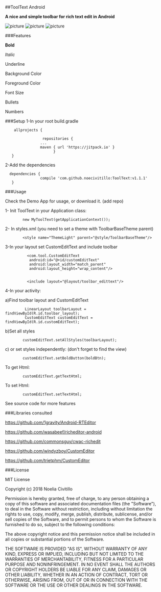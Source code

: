 ##ToolText Android


__**A nice and simple toolbar for rich text edit in Android**__


![picture](\.toolbar\src\main\res\drawable\device20180209200500.png)
![picture](\.toolbar\src\main\res\drawable\device20180209200825.png)
![picture](\.toolbar\src\main\res\drawable\device20180209201154.png)


###Features

**Bold**

_Italic_

Underline

Background Color

Foreground Color

Font Size

Bullets

Numbers

###Setup
1-In your root build.gradle

        allprojects {

        	         repositories {
        			...
        			maven { url 'https://jitpack.io' }
        		          }
       }
        	 
2-Add the dependencies
             
      dependencies {
         	        compile 'com.github.noecivitillo:ToolText:v1.1.1'
       }

###Usage

Check the Demo App for usage, or download it. (add repo)

1- Init ToolText in your Application class:


            new MyToolText(getApplicationContext());


2- In styles.xml (you need to set a theme with ToolbarBaseTheme parent)

            <style name="ThemeLight" parent="@style/ToolbarBaseTheme"/>

3-In your layout set CustomEditText and include toolbar

              <com.tool.CustomEditText
               android:id="@+id/customEditText"
               android:layout_width="match_parent"
               android:layout_height="wrap_content"/>
               

              <include layout="@layout/toolbar_edittext"/>

4-In your activity:

a)Find toolbar layout and CustomEditText

             LinearLayout toolbarLayout = findViewById(R.id.toolbar_layout);
             CustomEditText customEditText = findViewById(R.id.customEditText);

b)Set all styles

            customEditText.setAllStyles(toolbarLayout);

c) or set styles independently:
(don't forget to find the view)

            customEditText.setBoldButton(boldBtn);

To get Html: 
                
            customEditText.getTextHtml;
To set Html: 
   
            customEditText.setTextHtml;

See source code for more features


###Libraries consulted

https://github.com/1gravity/Android-RTEditor

https://github.com/wasabeef/richeditor-android

https://github.com/commonsguy/cwac-richedit

https://github.com/windyzboy/CustomEditor

https://github.com/trietphm/CustomEditor


###License

MIT License

Copyright (c) 2018 Noelia Civitillo

Permission is hereby granted, free of charge, to any person obtaining a copy
of this software and associated documentation files (the "Software"), to deal
in the Software without restriction, including without limitation the rights
to use, copy, modify, merge, publish, distribute, sublicense, and/or sell
copies of the Software, and to permit persons to whom the Software is
furnished to do so, subject to the following conditions:

The above copyright notice and this permission notice shall be included in all
copies or substantial portions of the Software.

THE SOFTWARE IS PROVIDED "AS IS", WITHOUT WARRANTY OF ANY KIND, EXPRESS OR
IMPLIED, INCLUDING BUT NOT LIMITED TO THE WARRANTIES OF MERCHANTABILITY,
FITNESS FOR A PARTICULAR PURPOSE AND NONINFRINGEMENT. IN NO EVENT SHALL THE
AUTHORS OR COPYRIGHT HOLDERS BE LIABLE FOR ANY CLAIM, DAMAGES OR OTHER
LIABILITY, WHETHER IN AN ACTION OF CONTRACT, TORT OR OTHERWISE, ARISING FROM,
OUT OF OR IN CONNECTION WITH THE SOFTWARE OR THE USE OR OTHER DEALINGS IN THE
SOFTWARE.
